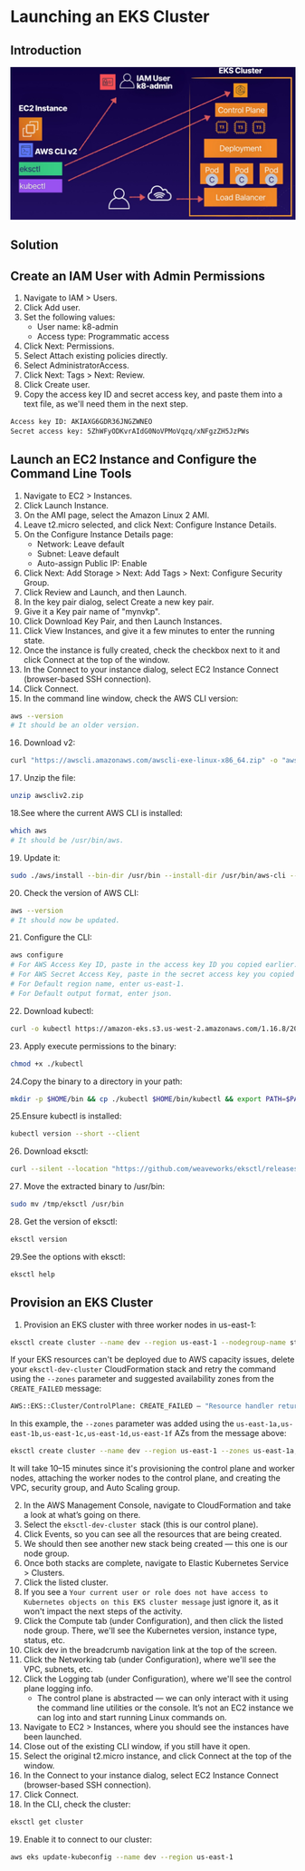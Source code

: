 # Launching an EKS Cluster
## Introduction

![img](./img/lab-diagram.jpg)

## Solution
## Create an IAM User with Admin Permissions
1. Navigate to IAM > Users.
2. Click Add user.
3. Set the following values:
    * User name: k8-admin
    * Access type: Programmatic access
4. Click Next: Permissions.
5. Select Attach existing policies directly.
6. Select AdministratorAccess.
7. Click Next: Tags > Next: Review.
8. Click Create user.
9. Copy the access key ID and secret access key, and paste them into a text file, as we'll need them in the next step.
```bash
Access key ID: AKIAXG6GDR36JNGZWNEO
Secret access key: 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
```

## Launch an EC2 Instance and Configure the Command Line Tools
1. Navigate to EC2 > Instances.
2. Click Launch Instance.
3. On the AMI page, select the Amazon Linux 2 AMI.
4. Leave t2.micro selected, and click Next: Configure Instance Details.
5. On the Configure Instance Details page:
    * Network: Leave default
    * Subnet: Leave default
    * Auto-assign Public IP: Enable
6. Click Next: Add Storage > Next: Add Tags > Next: Configure Security Group.
7. Click Review and Launch, and then Launch.
8. In the key pair dialog, select Create a new key pair.
9. Give it a Key pair name of "mynvkp".
10. Click Download Key Pair, and then Launch Instances.
11. Click View Instances, and give it a few minutes to enter the running state.
12. Once the instance is fully created, check the checkbox next to it and click Connect at the top of the window.
13. In the Connect to your instance dialog, select EC2 Instance Connect (browser-based SSH connection).
14. Click Connect.
15. In the command line window, check the AWS CLI version:
```bash
aws --version
# It should be an older version.
```
16. Download v2:
```bash
curl "https://awscli.amazonaws.com/awscli-exe-linux-x86_64.zip" -o "awscliv2.zip"
```
17. Unzip the file:
```bash
unzip awscliv2.zip
```
18.See where the current AWS CLI is installed:
```bash
which aws
# It should be /usr/bin/aws.
```
19. Update it:
```bash
sudo ./aws/install --bin-dir /usr/bin --install-dir /usr/bin/aws-cli --update
```
20. Check the version of AWS CLI:
```bash
aws --version
# It should now be updated.
```
21. Configure the CLI:
```bash
aws configure
# For AWS Access Key ID, paste in the access key ID you copied earlier.
# For AWS Secret Access Key, paste in the secret access key you copied earlier.
# For Default region name, enter us-east-1.
# For Default output format, enter json.
```
22. Download kubectl:
```bash
curl -o kubectl https://amazon-eks.s3.us-west-2.amazonaws.com/1.16.8/2020-04-16/bin/linux/amd64/kubectl
```
23. Apply execute permissions to the binary:
```bash
chmod +x ./kubectl
```
24.Copy the binary to a directory in your path:
```bash
mkdir -p $HOME/bin && cp ./kubectl $HOME/bin/kubectl && export PATH=$PATH:$HOME/bin
```
25.Ensure kubectl is installed:
```bash
kubectl version --short --client
```
26. Download eksctl:
```bash
curl --silent --location "https://github.com/weaveworks/eksctl/releases/latest/download/eksctl_$(uname -s)_amd64.tar.gz" | tar xz -C /tmp
```
27. Move the extracted binary to /usr/bin:
```bash
sudo mv /tmp/eksctl /usr/bin
```
28. Get the version of eksctl:
```bash
eksctl version
```
29.See the options with eksctl:
```bash
eksctl help
```

## Provision an EKS Cluster
1. Provision an EKS cluster with three worker nodes in us-east-1:
```bash
eksctl create cluster --name dev --region us-east-1 --nodegroup-name standard-workers --node-type t3.medium --nodes 3 --nodes-min 1 --nodes-max 4 --managed
```
If your EKS resources can't be deployed due to AWS capacity issues, delete your `eksctl-dev-cluster` CloudFormation stack and retry the command using the `--zones` parameter and suggested availability zones from the `CREATE_FAILED` message:
```bash
AWS::EKS::Cluster/ControlPlane: CREATE_FAILED – "Resource handler returned message: \"Cannot create cluster 'dev' because us-east-1e, the targeted availability zone, does not currently have sufficient capacity to support the cluster. Retry and choose from these availability zones: us-east-1a, us-east-1b, us-east-1c, us-east-1d, us-east-1f (Service: Eks, Status Code: 400, Request ID: 21e7e4aa-17a5-4c79-a911-bf86c4e93373)\" (RequestToken: 18b731b0-92a1-a779-9a69-f61e90b97ee1, HandlerErrorCode: InvalidRequest)"
```
In this example, the `--zones` parameter was added using the `us-east-1a,us-east-1b,us-east-1c,us-east-1d,us-east-1f` AZs from the message above:
```bash
eksctl create cluster --name dev --region us-east-1 --zones us-east-1a,us-east-1b,us-east-1c,us-east-1d,us-east-1f --nodegroup-name standard-workers --node-type t3.medium --nodes 3 --nodes-min 1 --nodes-max 4 --managed
```
It will take 10–15 minutes since it's provisioning the control plane and worker nodes, attaching the worker nodes to the control plane, and creating the VPC, security group, and Auto Scaling group.

2. In the AWS Management Console, navigate to CloudFormation and take a look at what’s going on there.
3. Select the `eksctl-dev-cluster `stack (this is our control plane).
4. Click Events, so you can see all the resources that are being created.
5. We should then see another new stack being created — this one is our node group.
6. Once both stacks are complete, navigate to Elastic Kubernetes Service > Clusters.
7. Click the listed cluster.
8. If you see a `Your current user or role does not have access to Kubernetes objects on this EKS cluster message` just ignore it, as it won't impact the next steps of the activity.
9. Click the Compute tab (under Configuration), and then click the listed node group. There, we'll see the Kubernetes version, instance type, status, etc.
10. Click dev in the breadcrumb navigation link at the top of the screen.
11. Click the Networking tab (under Configuration), where we'll see the VPC, subnets, etc.
12. Click the Logging tab (under Configuration), where we'll see the control plane logging info.
    * The control plane is abstracted — we can only interact with it using the command line utilities or the console. It’s not an EC2 instance we can log into and start running Linux commands on.
13. Navigate to EC2 > Instances, where you should see the instances have been launched.
14. Close out of the existing CLI window, if you still have it open.
15. Select the original t2.micro instance, and click Connect at the top of the window.
16. In the Connect to your instance dialog, select EC2 Instance Connect (browser-based SSH connection).
17. Click Connect.
18. In the CLI, check the cluster:
```bash
eksctl get cluster
```
19. Enable it to connect to our cluster:
```bash
aws eks update-kubeconfig --name dev --region us-east-1
```